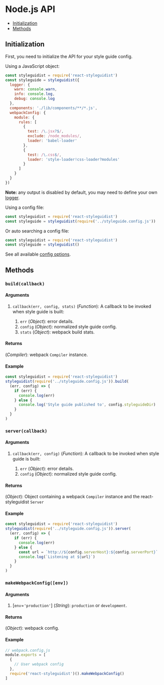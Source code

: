 # Node.js API

<!-- To update run: npx markdown-toc --maxdepth 2 -i docs/API.md -->

<!-- toc -->

* [Initialization](#initialization)
* [Methods](#methods)

<!-- tocstop -->

## Initialization

First, you need to initialize the API for your style guide config.

Using a JavaScript object:

```javascript
const styleguidist = require('react-styleguidist')
const styleguide = styleguidist({
  logger: {
    warn: console.warn,
    info: console.log,
    debug: console.log
  },
  components: './lib/components/**/*.js',
  webpackConfig: {
    module: {
      rules: [
        {
          test: /\.jsx?$/,
          exclude: /node_modules/,
          loader: 'babel-loader'
        },
        {
          test: /\.css$/,
          loader: 'style-loader!css-loader?modules'
        }
      ]
    }
  }
})
```

**Note:** any output is disabled by default, you may need to define your own [logger](Configuration.md#logger).

Using a config file:

```javascript
const styleguidist = require('react-styleguidist')
const styleguide = styleguidist(require('../styleguide.config.js'))
```

Or auto searching a config file:

```javascript
const styleguidist = require('react-styleguidist')
const styleguide = styleguidist()
```

See all available [config options](Configuration.md).

## Methods

### `build(callback)`

#### Arguments

1.  `callback(err, config, stats)` (_Function_): A callback to be invoked when style guide is built:

    1.  `err` (_Object_): error details.
    2.  `config` (_Object_): normalized style guide config.
    3.  `stats` (_Object_): webpack build stats.

#### Returns

(_Compiler_): webpack `Compiler` instance.

#### Example

```javascript
const styleguidist = require('react-styleguidist')
styleguidist(require('../styleguide.config.js')).build(
  (err, config) => {
    if (err) {
      console.log(err)
    } else {
      console.log('Style guide published to', config.styleguideDir)
    }
  }
)
```

### `server(callback)`

#### Arguments

1.  `callback(err, config)` (_Function_): A callback to be invoked when style guide is built:

    1.  `err` (_Object_): error details.
    2.  `config` (_Object_): normalized style guide config.

#### Returns

(_Object_): Object containing a webpack `Compiler` instance and the react-styleguidist `Server`

#### Example

```javascript
const styleguidist = require('react-styleguidist')
styleguidist(require('../styleguide.config.js')).server(
  (err, config) => {
    if (err) {
      console.log(err)
    } else {
      const url = `http://${config.serverHost}:${config.serverPort}`
      console.log(`Listening at ${url}`)
    }
  }
)
```

### `makeWebpackConfig([env])`

#### Arguments

1.  \[`env`=`'production'`\] (_String_): `production` or `development`.

#### Returns

(_Object_): webpack config.

#### Example

```javascript
// webpack.config.js
module.exports = [
  {
    // User webpack config
  },
  require('react-styleguidist')().makeWebpackConfig()
]
```

